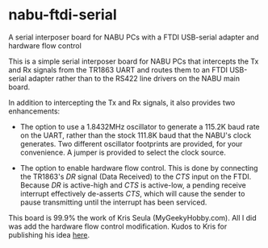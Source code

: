 # nabu-ftdi-serial
A serial interposer board for NABU PCs with a FTDI USB-serial adapter and
hardware flow control

This is a simple serial interposer board for NABU PCs that intercepts
the Tx and Rx signals from the TR1863 UART and routes them to an FTDI
USB-serial adapter rather than to the RS422 line drivers on the NABU
main board.

In addition to intercepting the Tx and Rx signals, it also provides two
enhancements:

* The option to use a 1.8432MHz oscillator to generate a 115.2K baud
  rate on the UART, rather than the stock 111.8K baud that the NABU's
  clock generates.  Two different oscillator footprints are provided,
  for your convenience.  A jumper is provided to select the clock source.

* The option to enable hardware flow control.  This is done by connecting
  the TR1863's _DR_ signal (Data Received) to the _CTS_ input on the FTDI.
  Because _DR_ is active-high and _CTS_ is active-low, a pending receive
  interrupt effectively de-asserts _CTS_, which will cause the sender to
  pause transmitting until the interrupt has been serviced.

This board is 99.9% the work of Kris Seula (MyGeekyHobby.com).  All I did
was add the hardware flow control modification.  Kudos to Kris for publishing
his idea [here](https://github.com/Kris-Sekula/NABU/tree/main/RS422Alternative).
